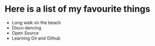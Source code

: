 # Here is a list of my favourite things
- Long walk on the beach
- Disco dancing
- Open Source
- Learning Git and Github
